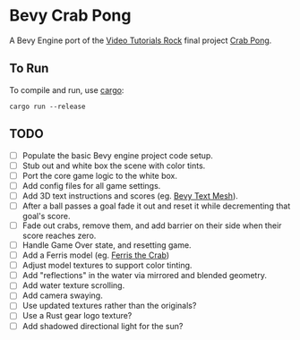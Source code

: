 # Bevy Crab Pong

A Bevy Engine port of the [Video Tutorials Rock](http://www.videotutorialsrock.com/index.php) final project [Crab Pong](http://www.videotutorialsrock.com/opengl_tutorial/crab_pong/home.php).

## To Run

To compile and run, use [cargo](https://www.rust-lang.org/learn/get-started):

```shell
cargo run --release
```

## TODO

- [ ] Populate the basic Bevy engine project code setup.
- [ ] Stub out and white box the scene with color tints.
- [ ] Port the core game logic to the white box.
- [ ] Add config files for all game settings.
- [ ] Add 3D text instructions and scores (eg. [Bevy Text Mesh](https://github.com/blaind/bevy_text_mesh)).
- [ ] After a ball passes a goal fade it out and reset it while decrementing that goal's score.
- [ ] Fade out crabs, remove them, and add barrier on their side when their score reaches zero.
- [ ] Handle Game Over state, and resetting game.
- [ ] Add a Ferris model (eg. [Ferris the Crab](https://cults3d.com/en/3d-model/art/ferris-the-crab))
- [ ] Adjust model textures to support color tinting.
- [ ] Add "reflections" in the water via mirrored and blended geometry.
- [ ] Add water texture scrolling.
- [ ] Add camera swaying.
- [ ] Use updated textures rather than the originals?
- [ ] Use a Rust gear logo texture?
- [ ] Add shadowed directional light for the sun?
